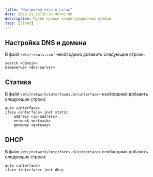 ```yaml
---
title: "Настройка сети в Linux"
date: 2022-11-25T15:34:46+05:00
description: Путём правки конфигурационных файлов
tags: [linux]
---
```

## Настройка DNS и домена
В файл `/etc/resolv.conf` необходимо добавить следующие строки:

```ell
search <domain>
nameserver <dns-server>
```

## Статика
В файл `/etc/network/interfaces.d/<interface>` необходимо добавить следующие строки:

```ell
auto <interface>
iface <interface> inet static
	address <ip-address>
	netmask <netmask>
	gateway <gateway>
```

## DHCP
В файл `/etc/network/interfaces.d/<interface>` необходимо добавить следующие строки:

```ell
auto <interface>
iface <interface> inet dhcp
```
